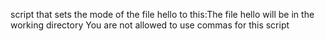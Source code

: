 script that sets the mode of the file hello to this:The file hello will be in the working directory You are not allowed to use commas for this script
